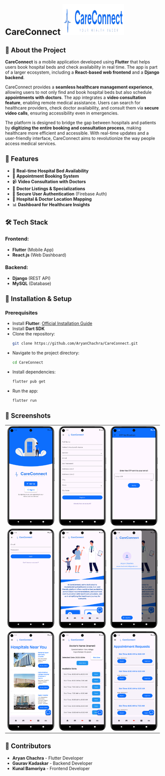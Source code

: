 # CareConnect <img src="assets/images/CareConnect.png" width="200" height="100">

## 📌 About the Project
**CareConnect** is a mobile application developed using **Flutter** that helps users book hospital beds and check availability in real time. The app is part of a larger ecosystem, including a **React-based web frontend** and a **Django backend**.

CareConnect provides a **seamless healthcare management experience**, allowing users to not only find and book hospital beds but also schedule **appointments with doctors**. The app integrates a **video consultation feature**, enabling remote medical assistance. Users can search for healthcare providers, check doctor availability, and consult them via **secure video calls**, ensuring accessibility even in emergencies.

The platform is designed to bridge the gap between hospitals and patients by **digitizing the entire booking and consultation process**, making healthcare more efficient and accessible. With real-time updates and a user-friendly interface, CareConnect aims to revolutionize the way people access medical services.

## 🚀 Features
- 🏥 **Real-time Hospital Bed Availability**
- 📅 **Appointment Booking System**
- 📹 **Video Consultation with Doctors**
- 🔎 **Doctor Listings & Specializations**
- 🔐 **Secure User Authentication** (Firebase Auth)
- 📍 **Hospital & Doctor Location Mapping**
- 📊 **Dashboard for Healthcare Insights**

## 🛠️ Tech Stack
### **Frontend:**
- **Flutter** (Mobile App)
- **React.js** (Web Dashboard)

### **Backend:**
- **Django** (REST API)
- **MySQL** (Database)

## 📲 Installation & Setup
### **Prerequisites**
- Install **Flutter**: [Official Installation Guide](https://flutter.dev/docs/get-started/install)
- Install **Dart SDK**
- Clone the repository:
  ```sh
  git clone https://github.com/AryanChachra/CareConnect.git
  ```
- Navigate to the project directory:
  ```sh
  cd CareConnect
  ```
- Install dependencies:
  ```sh
  flutter pub get
  ```
- Run the app:
  ```sh
  flutter run
  ```

## 📸 Screenshots
<table>
  <tr>
    <td><img src="assets/screenshots/landing_page.png" alt="Landing Page" width="250"/></td>
    <td><img src="assets/screenshots/sign_up.png" alt="Sign Up Page" width="250"/></td>
    <td><img src="assets/screenshots/email_verification.png" alt="Email Verification Page" width="250"/></td>
  </tr>
  <tr>
    <td><img src="assets/screenshots/sign_in.png" alt="Sign In Page" width="250"/></td>
    <td><img src="assets/screenshots/home_page.png" alt="Home Screen" width="250"/></td>
    <td><img src="assets/screenshots/drawer.png" alt="Page Drawer" width="250"/></td>
  </tr>
  <tr>
    <td><img src="assets/screenshots/hospital_details.png" alt="Hospital List Page" width="250"/></td>
    <td><img src="assets/screenshots/appointment_booking.png" alt="Appointment Page" width="250"/></td>
    <td><img src="assets/screenshots/doctor_dashboard.png" alt="Doctor Dashboard Page" width="250"/></td>
  </tr>
</table>



## 🎯 Contributors
- **Aryan Chachra** - Flutter Developer
- **Gaurav Kadaskar** - Backend Developer
- **Kunal Bamoriya** - Frontend Developer  

